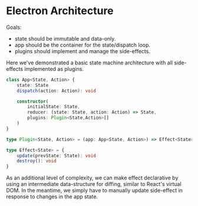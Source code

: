 # Electron Architecture

Goals:
- state should be immutable and data-only.
- app should be the container for the state/dispatch loop.
- plugins should implement and manage the side-effects.

Here we've demonstrated a basic state machine architecture with all side-effects implemented as plugins.

```ts
class App<State, Action> {
	state: State
	dispatch(action: Action): void

	constructor(
		initialState: State,
		reducer: (state: State, action: Action) => State,
		plugins: Plugin<State,Action>[]
	)
}

type Plugin<State, Action> = (app: App<State, Action>) => Effect<State>

type Effect<State> = {
	update(prevState: State): void
	destroy(): void
}
```

As an additional level of complexity, we can make effect declarative by using an intermediate data-structure for diffing, similar to React's virtual DOM. In the meantime, we simply have to manually update side-effect in response to changes in the app state.
